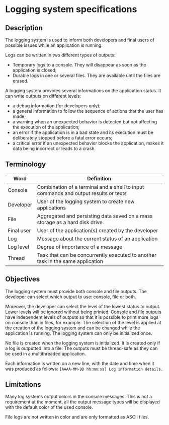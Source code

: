 # Logging system specifications

## Description
The logging system is used to inform both developers and final users of possible issues while an application is running.

Logs can be written in two different types of outputs:
- Temporary logs to a console. They will disappear as soon as the application is closed;
- Durable logs in one or several files. They are available until the files are erased.

A logging system provides several informations on the application status. It can write outputs on different levels:
- a debug information (for developers only);
- a general information to follow the sequence of actions that the user has made;
- a warning when an unexpected behavior is detected but not affecting the execution of the application;
- an error if the application is in a bad state and its execution must be deliberately stopped before a fatal error occurs;
- a critical error if an unexpected behavior blocks the application, makes it data being incorrect or leads to a crash.

## Terminology
| Word           | Definition                                                                          |
|----------------|-------------------------------------------------------------------------------------|
| Console        | Combination of a terminal and a shell to input commands and output results or texts |
| Developer      | User of the logging system to create new applications                               |
| File           | Aggregated and persisting data saved on a mass storage as a hard disk drive.        |
| Final user     | User of the application(s) created by the developer                                 |
| Log            | Message about the current status of an application                                  |
| Log level      | Degree of importance of a message                                                   |
| Thread         | Task that can be concurrently executed to another task in the same application      |

## Objectives
The logging system must provide both console and file outputs. The developer can select which output to use: console, file or both.

Moreover, the developer can select the level of the lowest status to output. Lower levels will be ignored without being printed. Console and file outputs have independent levels of outputs so that it is possible to print more logs on console than in files, for example.
The selection of the level is applied at the creation of the logging system and can be changed while the application is running. The logging system can only be initialized once.

No file is created when the logging system is initialized. It is created only if a log is outputted into a file.
The outputs must be thread-safe as they can be used in a multithreaded application.

Each information is written on a new line, with the date and time when it was produced as follows:
`[AAAA-MM-DD hh:mm:ss] Log information details.`

## Limitations
Many log systems output colors in the console messages. This is not a requirement at the moment, all the output message types will be displayed with the default color of the used console.

File logs are not written in color and are only formatted as ASCII files.
